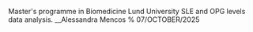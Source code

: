   Master's programme in Biomedicine
  Lund University
  SLE and OPG levels data analysis. 
  __Alessandra Mencos % 07/OCTOBER/2025
